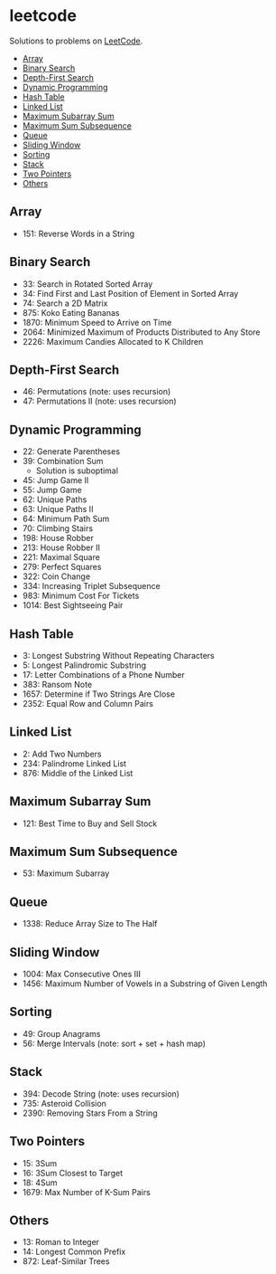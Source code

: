 # leetcode

Solutions to problems on [LeetCode](https://leetcode.com/).

- [Array](#array)
- [Binary Search](#binary-search)
- [Depth-First Search](#depth-first-search)
- [Dynamic Programming](#dynamic-programming)
- [Hash Table](#hash-table)
- [Linked List](#linked-list)
- [Maximum Subarray Sum](#maximum-subarray-sum)
- [Maximum Sum Subsequence](#maximum-sum-subsequence)
- [Queue](#queue)
- [Sliding Window](#sliding-window)
- [Sorting](#sorting)
- [Stack](#stack)
- [Two Pointers](#two-pointers)
- [Others](#others)

## Array

- 151: Reverse Words in a String

## Binary Search

- 33: Search in Rotated Sorted Array
- 34: Find First and Last Position of Element in Sorted Array
- 74: Search a 2D Matrix
- 875: Koko Eating Bananas
- 1870: Minimum Speed to Arrive on Time
- 2064: Minimized Maximum of Products Distributed to Any Store
- 2226: Maximum Candies Allocated to K Children

## Depth-First Search

- 46: Permutations (note: uses recursion)
- 47: Permutations II (note: uses recursion)

## Dynamic Programming

- 22: Generate Parentheses
- 39: Combination Sum
  - Solution is suboptimal
- 45: Jump Game II
- 55: Jump Game
- 62: Unique Paths
- 63: Unique Paths II
- 64: Minimum Path Sum
- 70: Climbing Stairs
- 198: House Robber
- 213: House Robber II
- 221: Maximal Square
- 279: Perfect Squares
- 322: Coin Change
- 334: Increasing Triplet Subsequence
- 983: Minimum Cost For Tickets
- 1014: Best Sightseeing Pair

## Hash Table

- 3: Longest Substring Without Repeating Characters
- 5: Longest Palindromic Substring
- 17: Letter Combinations of a Phone Number
- 383: Ransom Note
- 1657: Determine if Two Strings Are Close
- 2352: Equal Row and Column Pairs

## Linked List

- 2: Add Two Numbers
- 234: Palindrome Linked List
- 876: Middle of the Linked List

## Maximum Subarray Sum

- 121: Best Time to Buy and Sell Stock

## Maximum Sum Subsequence

- 53: Maximum Subarray

## Queue

- 1338: Reduce Array Size to The Half

## Sliding Window

- 1004: Max Consecutive Ones III
- 1456: Maximum Number of Vowels in a Substring of Given Length

## Sorting

- 49: Group Anagrams
- 56: Merge Intervals (note: sort + set + hash map)

## Stack

- 394: Decode String (note: uses recursion)
- 735: Asteroid Collision
- 2390: Removing Stars From a String

## Two Pointers

- 15: 3Sum
- 16: 3Sum Closest to Target
- 18: 4Sum
- 1679: Max Number of K-Sum Pairs

## Others

- 13: Roman to Integer
- 14: Longest Common Prefix
- 872: Leaf-Similar Trees
